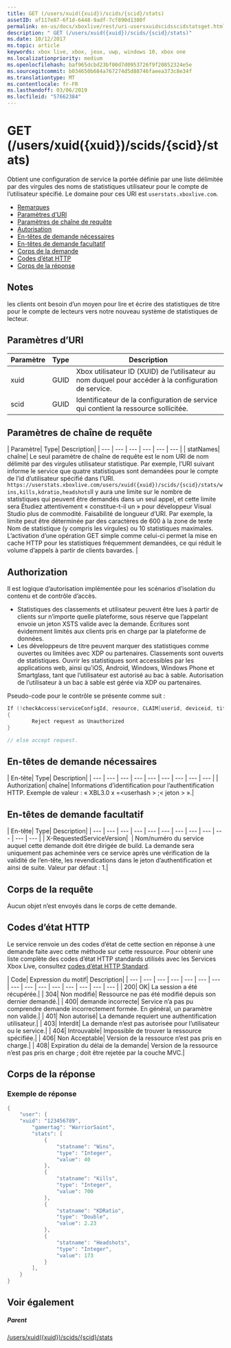 ```yaml
---
title: GET (/users/xuid({xuid})/scids/{scid}/stats)
assetID: af117e87-6f1d-6448-9adf-7cf890d1380f
permalink: en-us/docs/xboxlive/rest/uri-usersxuidscidsscidstatsget.html
description: " GET (/users/xuid({xuid})/scids/{scid}/stats)"
ms.date: 10/12/2017
ms.topic: article
keywords: xbox live, xbox, jeux, uwp, windows 10, xbox one
ms.localizationpriority: medium
ms.openlocfilehash: baf965dcbd23bf00d7d0953726f9f20852324e5e
ms.sourcegitcommit: b034650b684a767274d5d88746faeea373c8e34f
ms.translationtype: MT
ms.contentlocale: fr-FR
ms.lasthandoff: 03/06/2019
ms.locfileid: "57662384"
---
```

# <a name="get-usersxuidxuidscidsscidstats"></a>GET (/users/xuid({xuid})/scids/{scid}/stats)
Obtient une configuration de service la portée définie par une liste délimitée par des virgules des noms de statistiques utilisateur pour le compte de l’utilisateur spécifié.
Le domaine pour ces URI est `userstats.xboxlive.com`.

  * [Remarques](#ID4EV)
  * [Paramètres d’URI](#ID4EEB)
  * [Paramètres de chaîne de requête](#ID4EPB)
  * [Autorisation](#ID4EUC)
  * [En-têtes de demande nécessaires](#ID4EPD)
  * [En-têtes de demande facultatif](#ID4EYE)
  * [Corps de la demande](#ID4E3F)
  * [Codes d’état HTTP](#ID4EHG)
  * [Corps de la réponse](#ID4E5BAC)

<a id="ID4EV"></a>


## <a name="remarks"></a>Notes

les clients ont besoin d’un moyen pour lire et écrire des statistiques de titre pour le compte de lecteurs vers notre nouveau système de statistiques de lecteur.

<a id="ID4EEB"></a>


## <a name="uri-parameters"></a>Paramètres d’URI

| Paramètre| Type| Description|
| --- | --- | --- |
| xuid| GUID| Xbox utilisateur ID (XUID) de l’utilisateur au nom duquel pour accéder à la configuration de service.|
| scid| GUID| Identificateur de la configuration de service qui contient la ressource sollicitée.|

<a id="ID4EPB"></a>

 
## <a name="query-string-parameters"></a>Paramètres de chaîne de requête

| Paramètre| Type| Description|
| --- | --- | --- | --- | --- | --- |
| statNames| chaîne| Le seul paramètre de chaîne de requête est le nom URI de nom délimité par des virgules utilisateur statistique. Par exemple, l’URI suivant informe le service que quatre statistiques sont demandées pour le compte de l’id d’utilisateur spécifié dans l’URI. `https://userstats.xboxlive.com/users/xuid({xuid})/scids/{scid}/stats/wins,kills,kdratio,headshots`Il y aura une limite sur le nombre de statistiques qui peuvent être demandés dans un seul appel, et cette limite sera Étudiez attentivement « constitue-t-il un » pour développeur Visual Studio plus de commodité. Faisabilité de longueur d’URI. Par exemple, la limite peut être déterminée par des caractères de 600 à la zone de texte Nom de statistique (y compris les virgules) ou 10 statistiques maximales. L’activation d’une opération GET simple comme celui-ci permet la mise en cache HTTP pour les statistiques fréquemment demandées, ce qui réduit le volume d’appels à partir de clients bavardes. |

<a id="ID4EUC"></a>


## <a name="authorization"></a>Authorization

Il est logique d’autorisation implémentée pour les scénarios d’isolation du contenu et de contrôle d’accès.

   * Statistiques des classements et utilisateur peuvent être lues à partir de clients sur n’importe quelle plateforme, sous réserve que l’appelant envoie un jeton XSTS valide avec la demande. Écritures sont évidemment limités aux clients pris en charge par la plateforme de données.
   * Les développeurs de titre peuvent marquer des statistiques comme ouvertes ou limitées avec XDP ou partenaires. Classements sont ouverts de statistiques. Ouvrir les statistiques sont accessibles par les applications web, ainsi qu’iOS, Android, Windows, Windows Phone et Smartglass, tant que l’utilisateur est autorisé au bac à sable. Autorisation de l’utilisateur à un bac à sable est gérée via XDP ou partenaires.

Pseudo-code pour le contrôle se présente comme suit :


```cpp
If (!checkAccess(serviceConfigId, resource, CLAIM[userid, deviceid, titleid]))
{
        Reject request as Unauthorized
}

// else accept request.

```


<a id="ID4EPD"></a>


## <a name="required-request-headers"></a>En-têtes de demande nécessaires

| En-tête| Type| Description|
| --- | --- | --- | --- | --- | --- | --- | --- | --- |
| Authorization| chaîne| Informations d’identification pour l’authentification HTTP. Exemple de valeur : « XBL3.0 x =&lt;userhash > ;&lt; jeton > ».|

<a id="ID4EYE"></a>


## <a name="optional-request-headers"></a>En-têtes de demande facultatif

| En-tête| Type| Description|
| --- | --- | --- | --- | --- | --- | --- | --- | --- | --- | --- | --- |
| X-RequestedServiceVersion|  | Nom/numéro du service auquel cette demande doit être dirigée de build. La demande sera uniquement pas acheminée vers ce service après une vérification de la validité de l’en-tête, les revendications dans le jeton d’authentification et ainsi de suite. Valeur par défaut : 1.|

<a id="ID4E3F"></a>


## <a name="request-body"></a>Corps de la requête

Aucun objet n’est envoyés dans le corps de cette demande.

<a id="ID4EHG"></a>


## <a name="http-status-codes"></a>Codes d’état HTTP

Le service renvoie un des codes d’état de cette section en réponse à une demande faite avec cette méthode sur cette ressource. Pour obtenir une liste complète des codes d’état HTTP standards utilisés avec les Services Xbox Live, consultez [codes d’état HTTP Standard](../../additional/httpstatuscodes.md).

| Code| Expression du motif| Description|
| --- | --- | --- | --- | --- | --- | --- | --- | --- | --- | --- | --- | --- | --- | --- |
| 200| OK| La session a été récupérée.|
| 304| Non modifié| Ressource ne pas été modifié depuis son dernier demandé.|
| 400| demande incorrecte| Service n’a pas pu comprendre demande incorrectement formée. En général, un paramètre non valide.|
| 401| Non autorisé| La demande requiert une authentification utilisateur.|
| 403| Interdit| La demande n’est pas autorisée pour l’utilisateur ou le service.|
| 404| Introuvable| Impossible de trouver la ressource spécifiée.|
| 406| Non Acceptable| Version de la ressource n’est pas pris en charge.|
| 408| Expiration du délai de la demande| Version de la ressource n’est pas pris en charge ; doit être rejetée par la couche MVC.|

<a id="ID4E5BAC"></a>


## <a name="response-body"></a>Corps de la réponse

<a id="ID4EECAC"></a>


### <a name="sample-response"></a>Exemple de réponse


```cpp
{
    "user": {
    "xuid": "123456789",
        "gamertag": "WarriorSaint",
        "stats": [
            {
                "statname": "Wins",
                "type": "Integer",
                "value": 40
            },
            {
                "statname": "Kills",
                "type": "Integer",
                "value": 700
            },
            {
                "statname": "KDRatio",
                "type": "Double",
                "value": 2.23
            },
            {
                "statname": "Headshots",
                "type": "Integer",
                "value": 173
            }
        ],
    }
}

```


<a id="ID4EOCAC"></a>


## <a name="see-also"></a>Voir également

<a id="ID4EQCAC"></a>


##### <a name="parent"></a>Parent

[/users/xuid({xuid})/scids/{scid}/stats](uri-usersxuidscidsscidstats.md)
